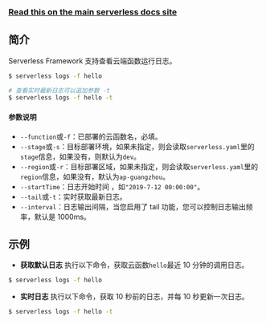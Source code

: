 <!--
title: Serverless Framework 文档 - 日志查看
menuText: 日志查看
menuOrder: 10
description: View logs of your Tencent-SCF function within your terminal using the Serverless Framework
layout: Doc
-->

<!-- DOCS-SITE-LINK:START automatically generated  -->

### [Read this on the main serverless docs site](https://www.serverless.com/framework/docs/providers/tencent/cli-reference/logs/)

<!-- DOCS-SITE-LINK:END -->

## 简介

Serverless Framework 支持查看云端函数运行日志。

```bash
$ serverless logs -f hello

# 查看实时最新日志可以追加参数 -t
$ serverless logs -f hello -t
```

#### 参数说明

- `--function`或`-f`：已部署的云函数名，必填。
- `--stage`或`-s`：目标部署环境，如果未指定，则会读取`serverless.yaml`里的`stage`信息，如果没有，则默认为`dev`。
- `--region`或`-r`：目标部署区域，如果未指定，则会读取`serverless.yaml`里的`region`信息，如果没有，默认为`ap-guangzhou`。
- `--startTime`：日志开始时间 ，如`"2019-7-12 00:00:00"`。
- `--tail`或`-t`：实时获取最新日志。
- `--interval`：日志输出间隔，当您启用了 tail 功能，您可以控制日志输出频率，默认是 1000ms。

## 示例

- **获取默认日志**
  执行以下命令，获取云函数`hello`最近 10 分钟的调用日志。

```bash
$ serverless logs -f hello
```

- **实时日志**
  执行以下命令，获取 10 秒前的日志，并每 10 秒更新一次日志。

```bash
$ serverless logs -f hello -t
```
